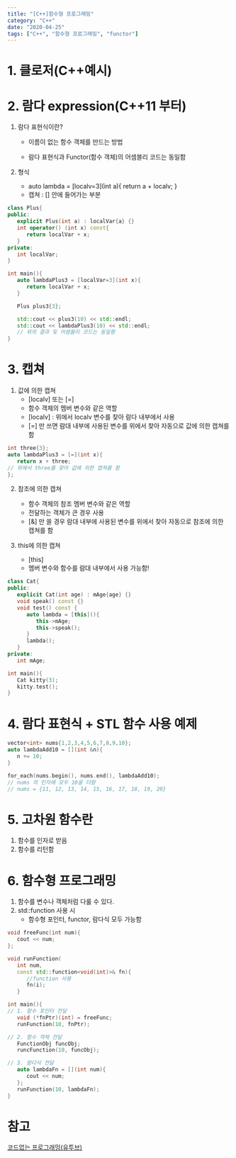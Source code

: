 ```yaml
---
title: "[C++]함수형 프로그래밍"
category: "C++"
date: "2020-04-25"
tags: ["C++", "함수형 프로그래밍", "functor"]
---
```


# 1. 클로저(C++예시)

# 2. 람다 expression(C++11 부터)

1. 람다 표현식이란?

   - 이름이 없는 함수 객체를 만드는 방법

   - 람다 표현식과 Functor(함수 객체)의 어셈블리 코드는 동일함

2. 형식
   - auto lambda = \[localv=3](int a){
     return a + localv;
     }
   - 캡쳐 : \[] 안에 들어가는 부분

```cpp
class Plus{
public:
   explicit Plus(int a) : localVar{a} {}
   int operator() (int x) const{
      return localVar + x;
   }
private:
   int localVar;
}

int main(){
   auto lambdaPlus3 = [localVar=3](int x){
      return localVar + x;
   }

   Plus plus3{3};

   std::cout << plus3(10) << std::endl;
   std::cout << lambdaPlus3(10) << std::endl;
   // 위의 결과 및 어셈블리 코드는 동일함
}
```

# 3. 캡쳐

1. 값에 의한 캡쳐
   - \[localv] 또는 \[=]
   - 함수 객체의 멤버 변수와 같은 역할
   - \[localv] : 위에서 localv 변수를 찾아 람다 내부에서 사용
   - \[=] 만 쓰면 람대 내부에 사용된 변수를 위에서 찾아 자동으로 값에 의한 캡쳐를 함

```cpp
int three{3};
auto lambdaPlus3 = [=](int x){
   return x + three;
// 위에서 three를 찾아 값에 의한 캡쳐를 함
};
```

2. 참조에 의한 캡쳐

   - 함수 객체의 참조 멤버 변수와 같은 역할
   - 전달하는 객체가 큰 경우 사용
   - \[&] 만 쓸 경우 람대 내부에 사용된 변수를 위에서 찾아 자동으로 참조에 의한 캡쳐를 함

3. this에 의한 캡쳐
   - \[this]
   - 멤버 변수와 함수를 람대 내부에서 사용 가능함!

```cpp
class Cat{
public:
   explicit Cat(int age) : mAge{age} {}
   void speak() const {}
   void test() const {
      auto lambda = [this](){
         this->mAge;
         this->speak();
      }
      lambda();
   }
private:
   int mAge;

int main(){
   Cat kitty(3);
   kitty.test();
}
```

# 4. 람다 표현식 + STL 함수 사용 예제

```cpp
vector<int> nums{1,2,3,4,5,6,7,8,9,10};
auto lambdaAdd10 = [](int &n){
   n += 10;
}

for_each(nums.begin(), nums.end(), lambdaAdd10);
// nums 의 인자에 모두 10을 더함
// nums = {11, 12, 13, 14, 15, 16, 17, 18, 19, 20}
```

# 5. 고차원 함수란

1. 함수를 인자로 받음
2. 함수를 리턴함

# 6. 함수형 프로그래밍

1. 함수를 변수나 객체처럼 다룰 수 있다.
2. std::function 사용 시
   - 함수형 포인터, functor, 람다식 모두 가능함

```cpp
void freeFunc(int num){
   cout << num;
};

void runFunction(
   int num,
   const std::function<void(int)>& fn){
      //function 사용
      fn(i);
   }

int main(){
// 1. 함수 포인터 전달
   void (*fnPtr)(int) = freeFunc;
   runFunction(10, fnPtr);

// 2. 함수 객체 전달
   FunctionObj funcObj;
   runcFunction(10, funcObj);

// 3. 람다식 전달
   auto lambdaFn = [](int num){
      cout << num;
   };
   runFunction(10, lambdaFn);
}
```

# 참고

[코드없는 프로그래밍(유투브)](https://www.youtube.com/channel/UCHcG02L6TSS-StkSbqVy6Fg)
